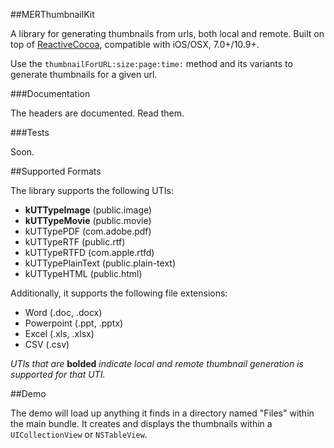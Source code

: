 ##MERThumbnailKit

A library for generating thumbnails from urls, both local and remote. Built on top of [ReactiveCocoa](https://github.com/ReactiveCocoa/ReactiveCocoa), compatible with iOS/OSX, 7.0+/10.9+.

Use the `thumbnailForURL:size:page:time:` method and its variants to generate thumbnails for a given url.

###Documentation

The headers are documented. Read them.

###Tests

Soon.

##Supported Formats

The library supports the following UTIs:

* **kUTTypeImage** (public.image)
* **kUTTypeMovie** (public.movie)
* kUTTypePDF (com.adobe.pdf)
* kUTTypeRTF (public.rtf)
* kUTTypeRTFD (com.apple.rtfd)
* kUTTypePlainText (public.plain-text)
* kUTTypeHTML (public.html)

Additionally, it supports the following file extensions:

* Word (.doc, .docx)
* Powerpoint (.ppt, .pptx)
* Excel (.xls, .xlsx)
* CSV (.csv)

*UTIs that are* **bolded** *indicate local and remote thumbnail generation is supported for that UTI.*

##Demo

The demo will load up anything it finds in a directory named "Files" within the main bundle. It creates and displays the thumbnails within a `UICollectionView` or `NSTableView`.